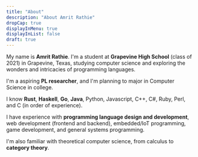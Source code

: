 ```yaml
---
title: "About"
description: "About Amrit Rathie"
dropCap: true
displayInMenu: true
displayInList: false
draft: true
---
```


My name is **Amrit Rathie**. I'm a student at **Grapevine High School** (class of 2021) in Grapevine, Texas, studying computer science and exploring the wonders and intricacies of programming languages.

I'm a aspiring **PL researcher**, and I'm planning to major in Computer Science in college.

I know **Rust**, **Haskell**, **Go**, **Java**, Python, Javascript, C++, C#, Ruby, Perl, and C (in order of experience).

I have experience with **programming language design and development**, web development (frontend and backend), embedded/IoT programming, game development, and general systems programming.

I'm also familiar with theoretical computer science, from calculus to **category theory**.
